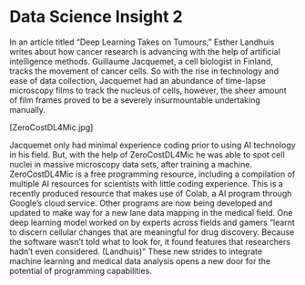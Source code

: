 # Data Science Insight 2

  In an article titled “Deep Learning Takes on Tumours,” Esther Landhuis writes about how cancer research is advancing with the help of artificial intelligence methods. Guillaume Jacquemet, a cell biologist in Finland, tracks the movement of cancer cells. So with the rise in technology and ease of data collection, Jacquemet had an abundance of time-lapse microscopy films to track the nucleus of cells, however, the sheer amount of film frames proved to be a severely insurmountable undertaking manually. 

[ZeroCostDL4Mic.jpg]

  Jacquemet only had minimal experience coding prior to using AI technology in his field. But, with the help of ZeroCostDL4Mic he was able to spot cell nuclei in massive microscopy data sets, after training a machine. ZeroCostDL4Mic is a free programming resource, including a compilation of multiple AI resources for scientists with little coding experience. This is a recently produced resource that makes use of Colab, a AI program through Google’s cloud service. Other programs are now being developed and updated to make way for a new lane data mapping in the medical field. One deep learning model worked on by experts across fields and gamers “learnt to discern cellular changes that are meaningful for drug discovery. Because the software wasn’t told what to look for, it found features that researchers hadn’t even considered. (Landhuis)” These new strides to integrate machine learning and medical data analysis opens a new door for the potential of programming capabilities. 
